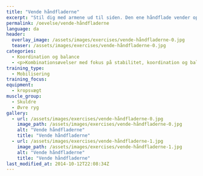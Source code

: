 ```yaml
---
title: "Vende håndfladerne"
excerpt: "Stil dig med armene ud til siden. Den ene håndflade vender opad, mens den anden vender nedad. Kig efter håndfladen, som vender opad. Vend håndfladerne ved at dreje i skuldrene. Skift stille og roligt og mærk efter om der er nogle spring i bevægelsen nogen steder."
permalink: /oevelse/vende-håndfladerne
language: da
header:
  overlay_image: /assets/images/exercises/vende-håndfladerne-0.jpg
  teaser: /assets/images/exercises/vende-håndfladerne-0.jpg
categories:
  - Koordination og balance
  - <p>Kombinationsøvelser med fokus på stabilitet, koordination og balancetræning. Her vælges gerne teknisk komplicerede øvelser, som udfordrer kropsstammen.</p>
training_type: 
  - Mobilisering
training_focus: 
equipment:
  - kropsvægt
muscle_group:
  - Skuldre
  - Øvre ryg
gallery:
  - url: /assets/images/exercises/vende-håndfladerne-0.jpg
    image_path: /assets/images/exercises/vende-håndfladerne-0.jpg
    alt: "Vende håndfladerne"
    title: "Vende håndfladerne"
  - url: /assets/images/exercises/vende-håndfladerne-1.jpg
    image_path: /assets/images/exercises/vende-håndfladerne-1.jpg
    alt: "Vende håndfladerne"
    title: "Vende håndfladerne"
last_modified_at: 2014-10-12T22:08:34Z
---
```



